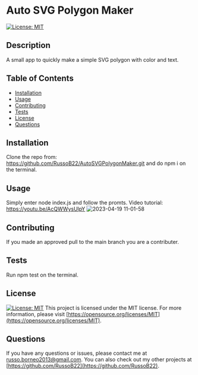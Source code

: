 # Auto SVG Polygon Maker

[![License: MIT](https://img.shields.io/badge/License-MIT-yellow.svg)](https://opensource.org/licenses/MIT)

## Description
A small app to quickly make a simple SVG polygon with color and text.

## Table of Contents
- [Installation](#installation)
- [Usage](#usage)
- [Contributing](#contributing)
- [Tests](#tests)
- [License](#license)
- [Questions](#questions)

## Installation
Clone the repo from: https://github.com/RussoB22/AutoSVGPolygonMaker.git and do npm i on the terminal.

## Usage
Simply enter node index.js and follow the promts.
Video tutorial: https://youtu.be/AcQWWysUlpY
![2023-04-19 11-01-58](https://user-images.githubusercontent.com/123154529/233163275-b1ca1e1c-730b-4209-853b-d676d2100e0b.gif)


## Contributing
If you made an approved pull to the main branch you are a contributer.

## Tests
Run npm test on the terminal.

## License
[![License: MIT](https://img.shields.io/badge/License-MIT-yellow.svg)](https://opensource.org/licenses/MIT)
This project is licensed under the MIT license. For more information, please visit [https://opensource.org/licenses/MIT](https://opensource.org/licenses/MIT).

## Questions
If you have any questions or issues, please contact me at [russo.borneo2013@gmail.com](mailto:russo.borneo2013@gmail.com). You can also check out my other projects at [https://github.com/RussoB22](https://github.com/RussoB22).
